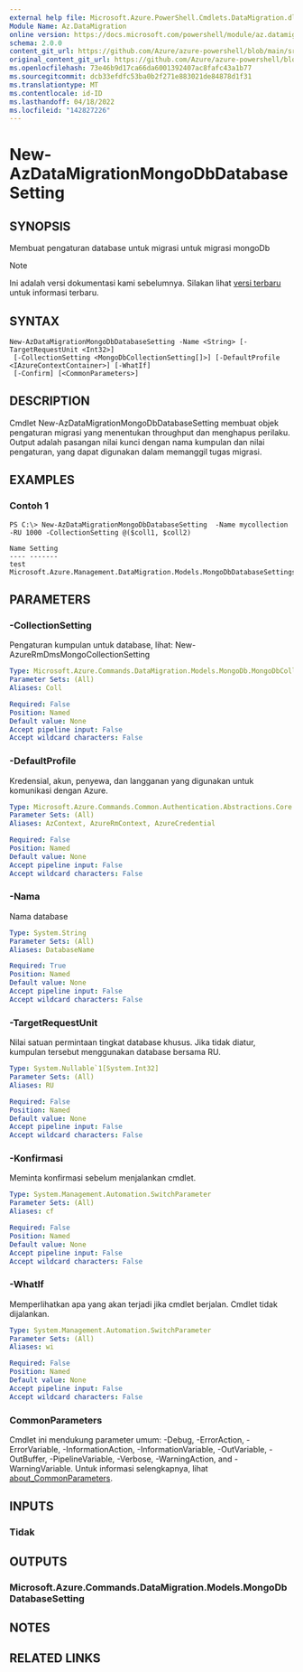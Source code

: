 ```yaml
---
external help file: Microsoft.Azure.PowerShell.Cmdlets.DataMigration.dll-Help.xml
Module Name: Az.DataMigration
online version: https://docs.microsoft.com/powershell/module/az.datamigration/new-azdatamigrationmongodbdatabasesetting
schema: 2.0.0
content_git_url: https://github.com/Azure/azure-powershell/blob/main/src/DataMigration/DataMigration/help/New-AzDataMigrationMongoDbDatabaseSetting.md
original_content_git_url: https://github.com/Azure/azure-powershell/blob/main/src/DataMigration/DataMigration/help/New-AzDataMigrationMongoDbDatabaseSetting.md
ms.openlocfilehash: 73e46b9d17ca66da6001392407ac8fafc43a1b77
ms.sourcegitcommit: dcb33efdfc53ba0b2f271e883021de84878d1f31
ms.translationtype: MT
ms.contentlocale: id-ID
ms.lasthandoff: 04/18/2022
ms.locfileid: "142827226"
---
```

# New-AzDataMigrationMongoDbDatabaseSetting

## SYNOPSIS
Membuat pengaturan database untuk migrasi untuk migrasi mongoDb

> [!NOTE]
>Ini adalah versi dokumentasi kami sebelumnya. Silakan lihat [versi terbaru](/powershell/module/az.datamigration/new-azdatamigrationmongodbdatabasesetting) untuk informasi terbaru.

## SYNTAX

```
New-AzDataMigrationMongoDbDatabaseSetting -Name <String> [-TargetRequestUnit <Int32>]
 [-CollectionSetting <MongoDbCollectionSetting[]>] [-DefaultProfile <IAzureContextContainer>] [-WhatIf]
 [-Confirm] [<CommonParameters>]
```

## DESCRIPTION
Cmdlet New-AzDataMigrationMongoDbDatabaseSetting membuat objek pengaturan migrasi yang menentukan throughput dan menghapus perilaku.
Output adalah pasangan nilai kunci dengan nama kumpulan dan nilai pengaturan, yang dapat digunakan dalam memanggil tugas migrasi.

## EXAMPLES

### Contoh 1
```
PS C:\> New-AzDataMigrationMongoDbDatabaseSetting  -Name mycollection -RU 1000 -CollectionSetting @($coll1, $coll2)

Name Setting
---- -------
test Microsoft.Azure.Management.DataMigration.Models.MongoDbDatabaseSettings
```

## PARAMETERS

### -CollectionSetting
Pengaturan kumpulan untuk database, lihat: New-AzureRmDmsMongoCollectionSetting

```yaml
Type: Microsoft.Azure.Commands.DataMigration.Models.MongoDb.MongoDbCollectionSetting[]
Parameter Sets: (All)
Aliases: Coll

Required: False
Position: Named
Default value: None
Accept pipeline input: False
Accept wildcard characters: False
```

### -DefaultProfile
Kredensial, akun, penyewa, dan langganan yang digunakan untuk komunikasi dengan Azure.

```yaml
Type: Microsoft.Azure.Commands.Common.Authentication.Abstractions.Core.IAzureContextContainer
Parameter Sets: (All)
Aliases: AzContext, AzureRmContext, AzureCredential

Required: False
Position: Named
Default value: None
Accept pipeline input: False
Accept wildcard characters: False
```

### -Nama
Nama database

```yaml
Type: System.String
Parameter Sets: (All)
Aliases: DatabaseName

Required: True
Position: Named
Default value: None
Accept pipeline input: False
Accept wildcard characters: False
```

### -TargetRequestUnit
Nilai satuan permintaan tingkat database khusus. Jika tidak diatur, kumpulan tersebut menggunakan database bersama RU.

```yaml
Type: System.Nullable`1[System.Int32]
Parameter Sets: (All)
Aliases: RU

Required: False
Position: Named
Default value: None
Accept pipeline input: False
Accept wildcard characters: False
```

### -Konfirmasi
Meminta konfirmasi sebelum menjalankan cmdlet.

```yaml
Type: System.Management.Automation.SwitchParameter
Parameter Sets: (All)
Aliases: cf

Required: False
Position: Named
Default value: None
Accept pipeline input: False
Accept wildcard characters: False
```

### -WhatIf
Memperlihatkan apa yang akan terjadi jika cmdlet berjalan. Cmdlet tidak dijalankan.

```yaml
Type: System.Management.Automation.SwitchParameter
Parameter Sets: (All)
Aliases: wi

Required: False
Position: Named
Default value: None
Accept pipeline input: False
Accept wildcard characters: False
```

### CommonParameters
Cmdlet ini mendukung parameter umum: -Debug, -ErrorAction, -ErrorVariable, -InformationAction, -InformationVariable, -OutVariable, -OutBuffer, -PipelineVariable, -Verbose, -WarningAction, and -WarningVariable. Untuk informasi selengkapnya, lihat [about_CommonParameters](http://go.microsoft.com/fwlink/?LinkID=113216).

## INPUTS

### Tidak

## OUTPUTS

### Microsoft.Azure.Commands.DataMigration.Models.MongoDbDatabaseSetting

## NOTES

## RELATED LINKS
